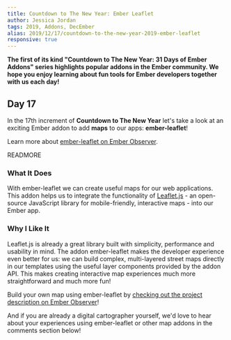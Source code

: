 ```yaml
---
title: Countdown to The New Year: Ember Leaflet
author: Jessica Jordan
tags: 2019, Addons, DecEmber
alias: 2019/12/17/countdown-to-the-new-year-2019-ember-leaflet
responsive: true
---
```


**The first of its kind "Countdown to The New Year: 31 Days of Ember Addons" series highlights popular addons in the Ember community. We hope you enjoy learning about fun tools for Ember developers together with us each day!**

## Day 17

In the 17th increment of **Countdown to The New Year** let's take a look at an exciting Ember addon to add **maps** to our apps: **ember-leaflet**!

Learn more about [ember-leaflet on Ember Observer](https://emberobserver.com/addons/ember-leaflet).

READMORE
### What It Does

With ember-leaflet we can create useful maps for our web applications. This addon helps us to integrate the functionality of [Leaflet.js](https://leafletjs.com/) - an open-source JavaScript library for mobile-friendly, interactive maps - into our Ember app.

### Why I Like It

Leaflet.js is already a great library built with simplicity, performance and usability in mind. The addon ember-leaflet makes the developer experience even better for us: we can build complex, multi-layered street maps directly in our templates using the useful layer components provided by the addon API. This makes creating interactive map experiences much more straightforward and much more fun!

Build your own map using ember-leaflet by [checking out the project description on Ember Observer](https://emberobserver.com/addons/ember-leaflet)!

And if you are already a digital cartographer yourself, we'd love to hear about your experiences using ember-leaflet or other map addons in the comments section below!
